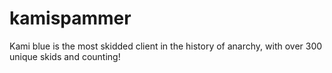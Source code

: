 # kamispammer
Kami blue is the most skidded client in the history of anarchy, with over 300 unique skids and counting!
